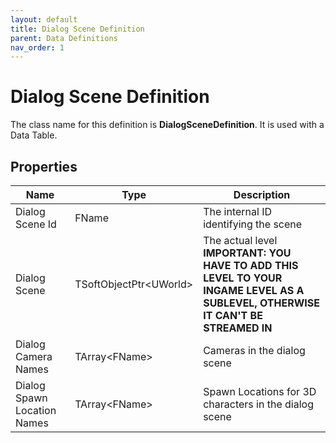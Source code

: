 ```yaml
---
layout: default
title: Dialog Scene Definition
parent: Data Definitions
nav_order: 1
---
```


# Dialog Scene Definition

The class name for this definition is **DialogSceneDefinition**. It is used with a Data Table.

## Properties

| Name | Type | Description |
| --- | --- | --- |
| Dialog Scene Id | FName | The internal ID identifying the scene |
| Dialog Scene | TSoftObjectPtr\<UWorld\> | The actual level **IMPORTANT: YOU HAVE TO ADD THIS LEVEL TO YOUR INGAME LEVEL AS A SUBLEVEL, OTHERWISE IT CAN'T BE STREAMED IN** |
| Dialog Camera Names | TArray\<FName\> | Cameras in the dialog scene |
| Dialog Spawn Location Names | TArray\<FName\> | Spawn Locations for 3D characters in the dialog scene |